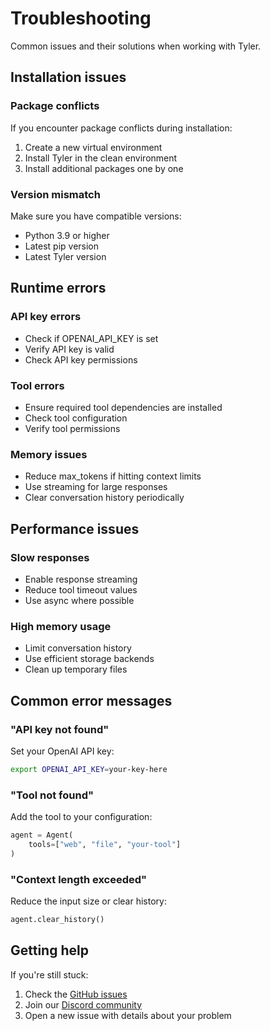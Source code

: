 # Troubleshooting

Common issues and their solutions when working with Tyler.

## Installation issues

### Package conflicts
If you encounter package conflicts during installation:
1. Create a new virtual environment
2. Install Tyler in the clean environment
3. Install additional packages one by one

### Version mismatch
Make sure you have compatible versions:
- Python 3.9 or higher
- Latest pip version
- Latest Tyler version

## Runtime errors

### API key errors
- Check if OPENAI_API_KEY is set
- Verify API key is valid
- Check API key permissions

### Tool errors
- Ensure required tool dependencies are installed
- Check tool configuration
- Verify tool permissions

### Memory issues
- Reduce max_tokens if hitting context limits
- Use streaming for large responses
- Clear conversation history periodically

## Performance issues

### Slow responses
- Enable response streaming
- Reduce tool timeout values
- Use async where possible

### High memory usage
- Limit conversation history
- Use efficient storage backends
- Clean up temporary files

## Common error messages

### "API key not found"
Set your OpenAI API key:
```bash
export OPENAI_API_KEY=your-key-here
```

### "Tool not found"
Add the tool to your configuration:
```python
agent = Agent(
    tools=["web", "file", "your-tool"]
)
```

### "Context length exceeded"
Reduce the input size or clear history:
```python
agent.clear_history()
```

## Getting help

If you're still stuck:
1. Check the [GitHub issues](https://github.com/adamwdraper/tyler/issues)
2. Join our [Discord community](https://discord.gg/tyler)
3. Open a new issue with details about your problem 